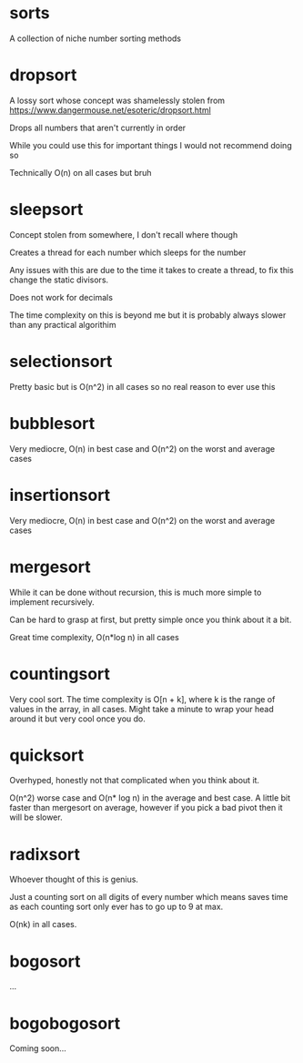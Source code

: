 # sorts
A collection of niche number sorting methods

# dropsort
A lossy sort whose concept was shamelessly stolen from https://www.dangermouse.net/esoteric/dropsort.html

Drops all numbers that aren't currently in order

While you could use this for important things I would not recommend doing so

Technically O(n) on all cases but bruh

# sleepsort
Concept stolen from somewhere, I don't recall where though

Creates a thread for each number which sleeps for the number

Any issues with this are due to the time it takes to create a thread, to fix this change the static divisors. 

Does not work for decimals

The time complexity on this is beyond me but it is probably always slower than any practical algorithim

# selectionsort

Pretty basic but is O(n^2) in all cases so no real reason to ever use this

# bubblesort

Very mediocre, O(n) in best case and O(n^2) on the worst and average cases

# insertionsort

Very mediocre, O(n) in best case and O(n^2) on the worst and average cases

# mergesort

While it can be done without recursion, this is much more simple to implement recursively.

Can be hard to grasp at first, but pretty simple once you think about it a bit.

Great time complexity, O(n*log n) in all cases

# countingsort

Very cool sort. The time complexity is O[n + k], where k is the range of values in the array, in all cases. Might take a minute to wrap your head around it but very cool once you do.

# quicksort

Overhyped, honestly not that complicated when you think about it.

O(n^2) worse case and O(n* log n) in the average and best case. A little bit faster than mergesort on average, however if you pick a bad pivot then it will be slower. 

# radixsort

Whoever thought of this is genius.

Just a counting sort on all digits of every number which means saves time as each counting sort only ever has to go up to 9 at max.

O(nk) in all cases.

# bogosort

...

# bogobogosort

Coming soon...
